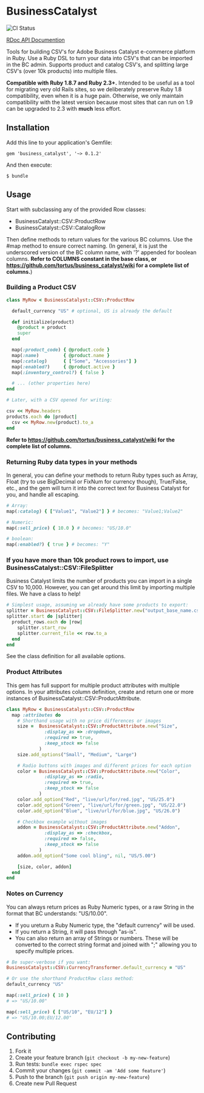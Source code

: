 # BusinessCatalyst

![CI Status](https://travis-ci.org/tortus/business_catalyst.svg?branch=master)

[RDoc API Documention](http://www.rubydoc.info/gems/business_catalyst/)

Tools for building CSV's for Adobe Business Catalyst e-commerce platform in Ruby. Use a Ruby DSL to turn your data into CSV's that can be imported in the BC admin. Supports product and catalog CSV's, and splitting large CSV's (over 10k products) into multiple files.

**Compatible with Ruby 1.8.7 and Ruby 2.3+.** Intended to be useful as a tool for migrating very old Rails sites, so we deliberately preserve Ruby 1.8 compatibility, even when it is a huge pain. Otherwise, we only maintain compatibility with the latest version because most sites that can run on 1.9 can be upgraded to 2.3 with **much** less effort.

## Installation

Add this line to your application's Gemfile:

    gem 'business_catalyst', '~> 0.1.2'

And then execute:

    $ bundle

## Usage

Start with subclassing any of the provided Row classes:

* BusinessCatalyst::CSV::ProductRow
* BusinessCatalyst::CSV::CatalogRow

Then define methods to return values for the various BC columns.
Use the #map method to ensure correct naming. (In general, it is just the
underscored version of the BC column name, with '?' appended for
boolean columns. __Refer to COLUMNS constant in the base class, or
https://github.com/tortus/business_catalyst/wiki for a complete list
of columns.__)

### Building a Product CSV

```ruby
class MyRow < BusinessCatalyst::CSV::ProductRow

  default_currency "US" # optional, US is already the default

  def initialize(product)
    @product = product
    super
  end

  map(:product_code) { @product.code }
  map(:name)         { @product.name }
  map(:catalog)      { ["Some", "Accessories"] }
  map(:enabled?)     { @product.active }
  map(:inventory_control?) { false }

  # ... (other properties here)
end

# Later, with a CSV opened for writing:

csv << MyRow.headers
products.each do |product|
  csv << MyRow.new(product).to_a
end
```

__Refer to https://github.com/tortus/business_catalyst/wiki for the complete list of columns.__

### Returning Ruby data types in your methods

In general, you can define your methods to return Ruby types such as Array,
Float (try to use BigDecimal or FixNum for currency though), True/False, etc.,
and the gem will turn it into the correct text for Business Catalyst for you,
and handle all escaping.

```ruby
# Array:
map(:catalog) { ["Value1", "Value2"] } # becomes: "Value1;Value2"

# Numeric:
map(:sell_price) { 10.0 } # becomes: "US/10.0"

# boolean:
map(:enabled?) { true } # becomes: "Y"
```

### If you have more than 10k product rows to import, use BusinessCatalyst::CSV::FileSplitter

Business Catalyst limits the number of products you can import in a single
CSV to 10,000. However, you can get around this limit by importing multiple
files. We have a class to help!

```ruby
# Simplest usage, assuming we already have some products to export:
splitter = BusinessCatalyst::CSV::FileSplitter.new("output_base_name.csv", header_row: MyRow.headers)
splitter.start do |splitter|
  product_rows.each do |row|
    splitter.start_row
    splitter.current_file << row.to_a
  end
end
```
See the class definition for all available options.

### Product Attributes

This gem has full support for multiple product attributes with multiple options.
In your attributes column definition, create and return one or more instances
of BusinessCatalyst::CSV::ProductAttribute.

```ruby
class MyRow < BusinessCatalyst::CSV::ProductRow
  map :attributes do
    # Shorthand usage with no price differences or images
    size =  BusinessCatalyst::CSV::ProductAttribute.new("Size",
              :display_as => :dropdown,
              :required => true,
              :keep_stock => false
            )
    size.add_options("Small", "Medium", "Large")

    # Radio buttons with images and different prices for each option
    color = BusinessCatalyst::CSV::ProductAttribute.new("Color",
              :display_as => :radio,
              :required => true,
              :keep_stock => false
            )
    color.add_option("Red", "live/url/for/red.jpg", "US/25.0")
    color.add_option("Green", "live/url/for/green.jpg", "US/22.0")
    color.add_option("Blue", "live/url/for/blue.jpg", "US/26.0")

    # Checkbox example without images
    addon = BusinessCatalyst::CSV::ProductAttribute.new("Addon",
              :display_as => :checkbox,
              :required => false,
              :keep_stock => false
            )
    addon.add_option("Some cool bling", nil, "US/5.00")

    [size, color, addon]
  end
end

```

### Notes on Currency

You can always return prices as Ruby Numeric types, or a raw String in
the format that BC understands: "US/10.00".

* If you ureturn a Ruby Numeric type, the "default currency" will be used.
* If you return a String, it will pass through "as-is".
* You can also return an array of Strings or numbers. These will be converted to the correct string format and joined with ";" allowing you to specify multiple prices.

```ruby
# Be super-verbose if you want:
BusinessCatalyst::CSV::CurrencyTransformer.default_currency = "US"

# Or use the shorthand ProductRow class method:
default_currency "US"

map(:sell_price) { 10 }
# => "US/10.00"

map(:sell_price) { ["US/10", "EU/12"] }
# => "US/10.00;EU/12.00"

```


## Contributing

1. Fork it
2. Create your feature branch (`git checkout -b my-new-feature`)
3. Run tests: ```bundle exec rspec spec```
4. Commit your changes (`git commit -am 'Add some feature'`)
5. Push to the branch (`git push origin my-new-feature`)
6. Create new Pull Request
